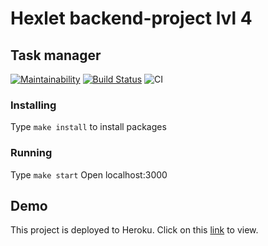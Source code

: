# Hexlet backend-project lvl 4
## Task manager

[![Maintainability](https://api.codeclimate.com/v1/badges/a8b89eb69d6513285356/maintainability)](https://codeclimate.com/github/CyberHedgehog/backend-project-lvl4/maintainability) 
[![Build Status](https://travis-ci.com/CyberHedgehog/backend-project-lvl4.svg?branch=master)](https://travis-ci.com/CyberHedgehog/backend-project-lvl4)
![CI](https://github.com/CyberHedgehog/backend-project-lvl4/workflows/CI/badge.svg)  

### Installing
Type `make install` to install packages

### Running
Type ```make start```
Open localhost:3000

## Demo
This project is deployed to Heroku. Click on this [link](https://ch-taskman.herokuapp.com/) to view.
